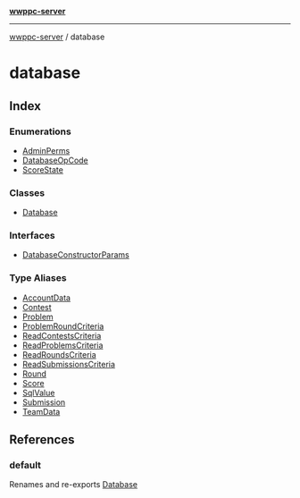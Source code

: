 [**wwppc-server**](../README.md)

***

[wwppc-server](../modules.md) / database

# database

## Index

### Enumerations

- [AdminPerms](enumerations/AdminPerms.md)
- [DatabaseOpCode](enumerations/DatabaseOpCode.md)
- [ScoreState](enumerations/ScoreState.md)

### Classes

- [Database](classes/Database.md)

### Interfaces

- [DatabaseConstructorParams](interfaces/DatabaseConstructorParams.md)

### Type Aliases

- [AccountData](type-aliases/AccountData.md)
- [Contest](type-aliases/Contest.md)
- [Problem](type-aliases/Problem.md)
- [ProblemRoundCriteria](type-aliases/ProblemRoundCriteria.md)
- [ReadContestsCriteria](type-aliases/ReadContestsCriteria.md)
- [ReadProblemsCriteria](type-aliases/ReadProblemsCriteria.md)
- [ReadRoundsCriteria](type-aliases/ReadRoundsCriteria.md)
- [ReadSubmissionsCriteria](type-aliases/ReadSubmissionsCriteria.md)
- [Round](type-aliases/Round.md)
- [Score](type-aliases/Score.md)
- [SqlValue](type-aliases/SqlValue.md)
- [Submission](type-aliases/Submission.md)
- [TeamData](type-aliases/TeamData.md)

## References

### default

Renames and re-exports [Database](classes/Database.md)
